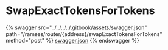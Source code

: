 # SwapExactTokensForTokens

{% swagger src="../../../../.gitbook/assets/swagger.json" path="/ramses/router/{address}/swapExactTokensForTokens" method="post" %}
[swagger.json](../../../../.gitbook/assets/swagger.json)
{% endswagger %}
